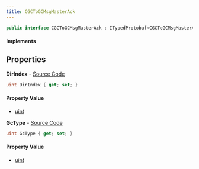 ```yaml
---
title: CGCToGCMsgMasterAck
---
```


```csharp
public interface CGCToGCMsgMasterAck : ITypedProtobuf<CGCToGCMsgMasterAck>, INativeHandle
```

#### Implements

## Properties

**DirIndex** - [Source Code](https://github.com/swiftly-solution/swiftlys2/blob/main/managed/src/SwiftlyS2.Generated/Protobufs/Interfaces/CGCToGCMsgMasterAck.cs#L13)

```csharp
uint DirIndex { get; set; }
```

#### Property Value

- [uint](https://learn.microsoft.com/dotnet/api/system.uint32)

**GcType** - [Source Code](https://github.com/swiftly-solution/swiftlys2/blob/main/managed/src/SwiftlyS2.Generated/Protobufs/Interfaces/CGCToGCMsgMasterAck.cs#L16)

```csharp
uint GcType { get; set; }
```

#### Property Value

- [uint](https://learn.microsoft.com/dotnet/api/system.uint32)


